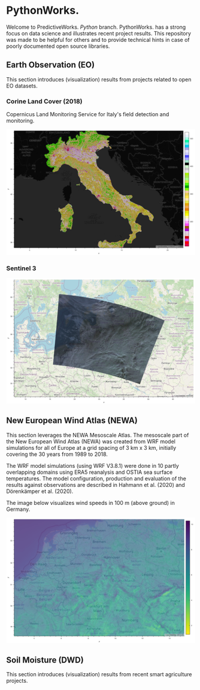 
# PythonWorks.

Welcome to PredictiveWorks. *Python* branch. PythonWorks. has a strong focus on data science
and illustrates recent project results. This repository was made to be helpful for others and
to provide technical hints in case of poorly documented open source libraries. 

## Earth Observation (EO)

This section introduces (visualization) results from projects related to open EO datasets.

### Corine Land Cover (2018)

Copernicus Land Monitoring Service for Italy's field detection and monitoring.

![Corine 2018 Carto Overlay](https://github.com/predictiveworks/python-works/blob/main/images/corine2018-overlay-for-carto.png)

### Sentinel 3

![Sentinel-3 OSM Overlay](https://github.com/predictiveworks/python-works/blob/main/images/sentinel-3-overlay-for-osm.png)

## New European Wind Atlas (NEWA)

This section leverages the NEWA Mesoscale Atlas. The mesoscale part of the New European Wind Atlas (NEWA) 
was created from WRF model simulations for all of Europe at a grid spacing of 3 km x 3 km, initially covering
the 30 years from 1989 to 2018. 

The WRF model simulations (using WRF V3.8.1) were done in 10 partly overlapping domains using ERA5 reanalysis 
and OSTIA sea surface temperatures. The model configuration, production and evaluation of the results against 
observations are described in Hahmann et al. (2020) and Dörenkämper et al. (2020). 

The image below visualizes wind speeds in 100 m (above ground) in Germany.

![NEWA (100m) OSM Overlay](https://github.com/predictiveworks/python-works/blob/main/images/newa-100m-overlay-for-osm.png)

## Soil Moisture (DWD)

This section introduces (visualization) results from recent smart agriculture projects.